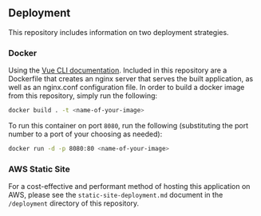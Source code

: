 
## Deployment
This repository includes information on two deployment strategies.

### Docker
Using the [Vue CLI documentation](https://cli.vuejs.org/guide/deployment.html#docker-nginx). Included in this repository are a Dockerfile that creates an nginx server that serves the built application, as well as an nginx.conf configuration file. In order to build a docker image from this repository, simply run the following:

```bash
docker build . -t <name-of-your-image>
```

To run this container on port `8080`, run the following (substituting the port number to a port of your choosing as needed):

```bash
docker run -d -p 8080:80 <name-of-your-image>
```

### AWS Static Site
For a cost-effective and performant method of hosting this application on AWS, please see the `static-site-deployment.md` document in the `/deployment` directory of this repository.